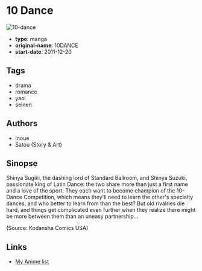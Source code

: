 # 10 Dance

![10-dance](https://cdn.myanimelist.net/images/manga/1/84969.jpg)

-   **type**: manga
-   **original-name**: 10DANCE
-   **start-date**: 2011-12-20

## Tags

-   drama
-   romance
-   yaoi
-   seinen

## Authors

-   Inoue
-   Satou (Story & Art)

## Sinopse

Shinya Sugiki, the dashing lord of Standard Ballroom, and Shinya Suzuki, passionate king of Latin Dance: the two share more than just a first name and a love of the sport. They each want to become champion of the 10-Dance Competition, which means they'll need to learn the other's specialty dances, and who better to learn from than the best? But old rivalries die hard, and things get complicated even further when they realize there might be more between them than an uneasy partnership...

(Source: Kodansha Comics USA)

## Links

-   [My Anime list](https://myanimelist.net/manga/37565/10_Dance)
